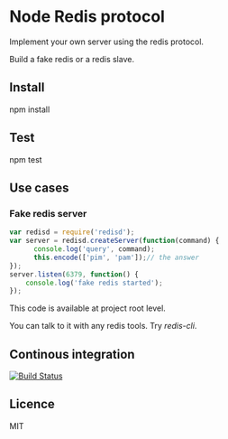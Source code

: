 Node Redis protocol
===================

Implement your own server using the redis protocol.

Build a fake redis or a redis slave.

Install
-------

  npm install

Test
----

  npm test

## Use cases ##

### Fake redis server ###

```javascript
var redisd = require('redisd');
var server = redisd.createServer(function(command) {
      console.log('query', command);
      this.encode(['pim', 'pam']);// the answer
});
server.listen(6379, function() {
    console.log('fake redis started');
});
```
This code is available at project root level.

You can talk to it with any redis tools. Try *redis-cli*.

Continous integration
---------------------

[![Build Status](https://secure.travis-ci.org/athoune/node-redis-protocol.png)](http://travis-ci.org/athoune/node-redis-protocol)

Licence
-------

MIT
